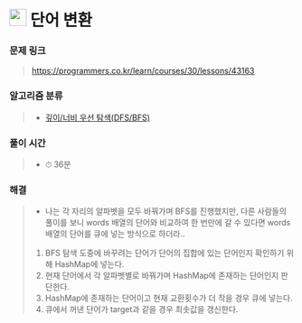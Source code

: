 # <img src="https://programmers.co.kr/assets/bi-symbol-light-49a242793b7a8b540cfc3489b918e3bb2a6724f1641572c14c575265d7aeea38.png" width=30> 단어 변환

### 문제 링크
> https://programmers.co.kr/learn/courses/30/lessons/43163

### 알고리즘 분류
>- [깊이/너비 우선 탐색(DFS/BFS)](https://programmers.co.kr/learn/courses/30/parts/12421)

### 풀이 시간
>- ⏱ 36분

### 해결
>- 나는 각 자리의 알파벳을 모두 바꿔가며 BFS를 진행했지만, 다른 사람들의 풀이를 보니 words 배열의 단어와 비교하여 한 번만에 갈 수 있다면 words 배열의 단어를 큐에 넣는 방식으로 하더라..
>1. BFS 탐색 도중에 바꾸려는 단어가 단어의 집합에 있는 단어인지 확인하기 위해 HashMap에 넣는다.
>2. 현재 단어에서 각 알파벳별로 바꿔가며 HashMap에 존재하는 단어인지 판단한다.
>3. HashMap에 존재하는 단어이고 현재 교환횟수가 더 작을 경우 큐에 넣는다.
>4. 큐에서 꺼낸 단어가 target과 같을 경우 최솟값을 갱신한다.
